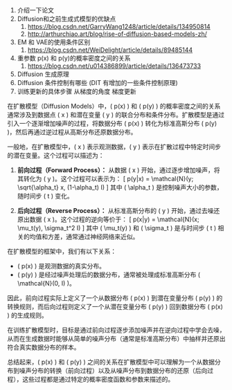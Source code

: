 1. 介绍一下论文
3. Diffusion和之前生成式模型的优缺点  
   1. https://blog.csdn.net/GarryWang1248/article/details/134950814
   2. http://arthurchiao.art/blog/rise-of-diffusion-based-models-zh/
4. EM 和 VAE的使用条件区别
   1. https://blog.csdn.net/WeiDelight/article/details/89485144
6. 重参数  p(x) 和 p(y)的概率密度之间的关系
   1. https://blog.csdn.net/u014386899/article/details/136473733
8. Diffusion 生成原理
9. Diffusion 条件控制有哪些 (DIT 有增加的一些条件控制原理)
10. 训练更新的具体步骤 从梯度的角度 梯度更新


在扩散模型（Diffusion Models）中，\( p(x) \) 和 \( p(y) \) 的概率密度之间的关系通常涉及到数据点 \( x \) 和潜在变量 \( y \) 的联合分布和条件分布。扩散模型是通过引入一个逐渐增加噪声的过程，将数据分布 \( p(x) \) 转化为标准高斯分布 \( p(y) \)，然后再通过逆过程从高斯分布还原数据分布。

一般地，在扩散模型中，\( x \) 表示观测数据，\( y \) 表示在扩散过程中特定时间步的潜在变量。这个过程可以描述为：

1. **前向过程（Forward Process）：** 从数据 \( x \) 开始，通过逐步增加噪声，将其转化为 \( y \)。这个过程可以表示为：
   \[
   p(y|x) = \mathcal{N}(y; \sqrt{\alpha_t} x, (1-\alpha_t) I)
   \]
   其中 \( \alpha_t \) 是控制噪声大小的参数，随时间步 \( t \) 变化。

2. **后向过程（Reverse Process）：** 从标准高斯分布的 \( y \) 开始，通过去噪还原出数据 \( x \)。这个过程的逆向等价于：
   \[
   p(x|y) = \mathcal{N}(x; \mu_t(y), \sigma_t^2 I)
   \]
   其中 \( \mu_t(y) \) 和 \( \sigma_t \) 是与时间步 \( t \) 相关的均值和方差，通常通过神经网络来近似。

在扩散模型的框架中，我们有以下关系：

- \( p(x) \) 是观测数据的真实分布。
- \( p(y) \) 是经过噪声处理后的数据分布，通常被处理成标准高斯分布 \( \mathcal{N}(0, I) \)。

因此，前向过程实际上定义了一个从数据分布 \( p(x) \) 到潜在变量分布 \( p(y) \) 的转换规则，而后向过程则定义了一个从潜在变量分布 \( p(y) \) 回到数据分布 \( p(x) \) 的生成规则。

在训练扩散模型时，目标是通过前向过程逐步添加噪声并在逆向过程中学会去噪，从而在生成数据时能够从简单的噪声分布（通常是标准高斯分布）中抽样并还原出符合真实数据分布的样本。

总结起来，\( p(x) \) 和 \( p(y) \) 之间的关系在扩散模型中可以理解为一个从数据分布到噪声分布的转换（前向过程）以及从噪声分布到数据分布的还原（后向过程），这些过程都是通过特定的概率密度函数和参数来描述的。
